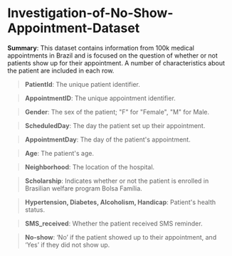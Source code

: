 # Investigation-of-No-Show-Appointment-Dataset

**Summary**: This dataset contains information from 100k medical appointments in Brazil and is focused on the question of whether or not patients show up for their appointment. A number of characteristics about the patient are included in each row.

> **PatientId**: The unique patient identifier.

> **AppointmentID**: The unique appointment identifier.

> **Gender**: The sex of the patient; "F" for "Female", "M" for Male.

>**ScheduledDay**: The day the patient set up their appointment.

>**AppointmentDay**: The day of the patient's appointment.

>**Age**: The patient's age.

>**Neighborhood**: The location of the hospital.

>**Scholarship**: Indicates whether or not the patient is enrolled in Brasilian welfare program Bolsa Família.

>**Hypertension, Diabetes, Alcoholism, Handicap**: Patient's health status.

>**SMS_received**: Whether the patient received SMS reminder.

>**No-show**: ‘No’ if the patient showed up to their appointment, and ‘Yes’ if they did not show up.
